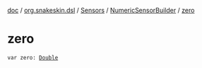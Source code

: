 [doc](../../../index.md) / [org.snakeskin.dsl](../../index.md) / [Sensors](../index.md) / [NumericSensorBuilder](index.md) / [zero](./zero.md)

# zero

`var zero: `[`Double`](https://kotlinlang.org/api/latest/jvm/stdlib/kotlin/-double/index.html)